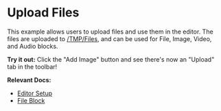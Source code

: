 # Upload Files

This example allows users to upload files and use them in the editor. The files are uploaded to [/TMP/Files](https://tmpfiles.org/), and can be used for File, Image, Video, and Audio blocks.

**Try it out:** Click the "Add Image" button and see there's now an "Upload" tab in the toolbar!

**Relevant Docs:**

- [Editor Setup](/docs/getting-started/editor-setup)
- [File Block](/docs/features/blocks/embeds#file)
